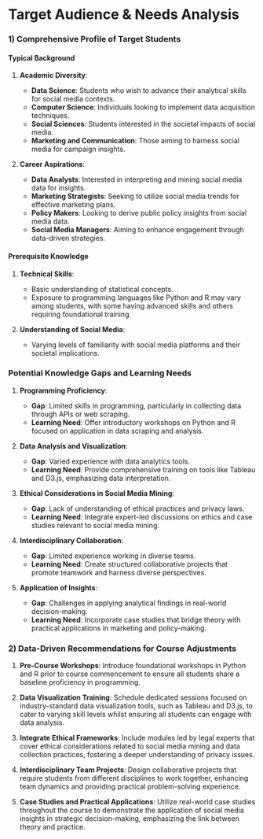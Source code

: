 Target Audience & Needs Analysis
================================

### 1) Comprehensive Profile of Target Students

#### Typical Background
1. **Academic Diversity**:
   - **Data Science**: Students who wish to advance their analytical skills for social media contexts.
   - **Computer Science**: Individuals looking to implement data acquisition techniques.
   - **Social Sciences**: Students interested in the societal impacts of social media.
   - **Marketing and Communication**: Those aiming to harness social media for campaign insights.

2. **Career Aspirations**:
   - **Data Analysts**: Interested in interpreting and mining social media data for insights.
   - **Marketing Strategists**: Seeking to utilize social media trends for effective marketing plans.
   - **Policy Makers**: Looking to derive public policy insights from social media data.
   - **Social Media Managers**: Aiming to enhance engagement through data-driven strategies.

#### Prerequisite Knowledge
1. **Technical Skills**:
   - Basic understanding of statistical concepts.
   - Exposure to programming languages like Python and R may vary among students, with some having advanced skills and others requiring foundational training.

2. **Understanding of Social Media**:
   - Varying levels of familiarity with social media platforms and their societal implications.

### Potential Knowledge Gaps and Learning Needs
1. **Programming Proficiency**:
   - **Gap**: Limited skills in programming, particularly in collecting data through APIs or web scraping.
   - **Learning Need**: Offer introductory workshops on Python and R focused on application in data scraping and analysis.

2. **Data Analysis and Visualization**:
   - **Gap**: Varied experience with data analytics tools.
   - **Learning Need**: Provide comprehensive training on tools like Tableau and D3.js, emphasizing data interpretation.

3. **Ethical Considerations in Social Media Mining**:
   - **Gap**: Lack of understanding of ethical practices and privacy laws.
   - **Learning Need**: Integrate expert-led discussions on ethics and case studies relevant to social media mining.

4. **Interdisciplinary Collaboration**:
   - **Gap**: Limited experience working in diverse teams.
   - **Learning Need**: Create structured collaborative projects that promote teamwork and harness diverse perspectives.

5. **Application of Insights**:
   - **Gap**: Challenges in applying analytical findings in real-world decision-making.
   - **Learning Need**: Incorporate case studies that bridge theory with practical applications in marketing and policy-making.

### 2) Data-Driven Recommendations for Course Adjustments
1. **Pre-Course Workshops**: Introduce foundational workshops in Python and R prior to course commencement to ensure all students share a baseline proficiency in programming.

2. **Data Visualization Training**: Schedule dedicated sessions focused on industry-standard data visualization tools, such as Tableau and D3.js, to cater to varying skill levels whilst ensuring all students can engage with data analysis.

3. **Integrate Ethical Frameworks**: Include modules led by legal experts that cover ethical considerations related to social media mining and data collection practices, fostering a deeper understanding of privacy issues.

4. **Interdisciplinary Team Projects**: Design collaborative projects that require students from different disciplines to work together, enhancing team dynamics and providing practical problem-solving experience.

5. **Case Studies and Practical Applications**: Utilize real-world case studies throughout the course to demonstrate the application of social media insights in strategic decision-making, emphasizing the link between theory and practice.